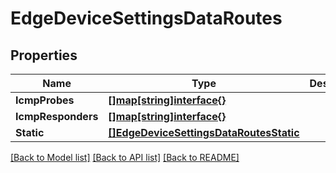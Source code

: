 # EdgeDeviceSettingsDataRoutes

## Properties

Name | Type | Description | Notes
------------ | ------------- | ------------- | -------------
**IcmpProbes** | [**[]map[string]interface{}**](map[string]interface{}.md) |  | [optional] 
**IcmpResponders** | [**[]map[string]interface{}**](map[string]interface{}.md) |  | [optional] 
**Static** | [**[]EdgeDeviceSettingsDataRoutesStatic**](edgeDeviceSettingsData_routes_static.md) |  | [optional] 

[[Back to Model list]](../README.md#documentation-for-models) [[Back to API list]](../README.md#documentation-for-api-endpoints) [[Back to README]](../README.md)


